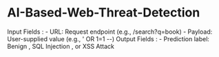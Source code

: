 # AI-Based-Web-Threat-Detection
Input Fields : - URL: Request endpoint (e.g., /search?q=book) - Payload: User-supplied value (e.g., ' OR 1=1 --) Output Fields : - Prediction label: Benign , SQL Injection , or XSS Attack 
